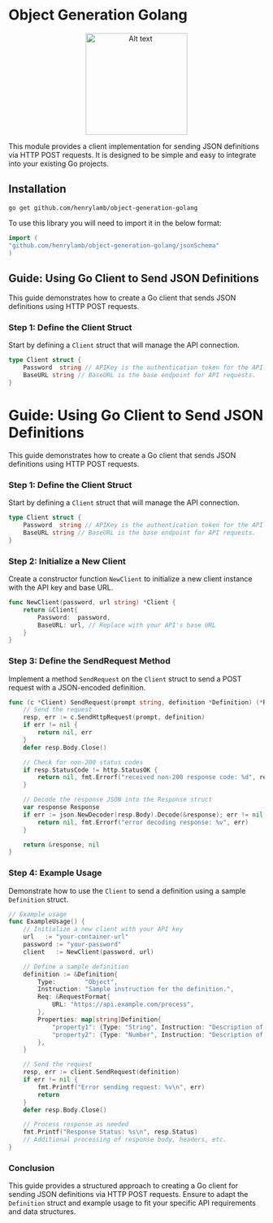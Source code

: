 # Object Generation Golang

<div style="text-align: center;">
  <img src="https://i.postimg.cc/K8TjGy01/3-BD4-B9-DD-B0-B4-4033-B561-50-B5-CB6-A37-B0.jpg" alt="Alt text" width="200"/>
</div>

This module provides a client implementation for sending JSON definitions via HTTP POST requests. It is designed to be simple and easy to integrate into your existing Go projects.

## Installation

```go get github.com/henrylamb/object-generation-golang```

To use this library you will need to import it in the below format:

```go
import (
"github.com/henrylamb/object-generation-golang/jsonSchema"
)

```

## Guide: Using Go Client to Send JSON Definitions

This guide demonstrates how to create a Go client that sends JSON definitions using HTTP POST requests.

### Step 1: Define the Client Struct

Start by defining a `Client` struct that will manage the API connection.

```go
type Client struct {
	Password  string // APIKey is the authentication token for the API.
	BaseURL string // BaseURL is the base endpoint for API requests.
}
```

# Guide: Using Go Client to Send JSON Definitions

This guide demonstrates how to create a Go client that sends JSON definitions using HTTP POST requests.

### Step 1: Define the Client Struct

Start by defining a `Client` struct that will manage the API connection.

```go
type Client struct {
	Password  string // APIKey is the authentication token for the API.
	BaseURL string // BaseURL is the base endpoint for API requests.
}
```

### Step 2: Initialize a New Client

Create a constructor function `NewClient` to initialize a new client instance with the API key and base URL.

```go
func NewClient(password, url string) *Client {
	return &Client{
		Password:  password,
		BaseURL: url, // Replace with your API's base URL
	}
}
```

### Step 3: Define the SendRequest Method

Implement a method `SendRequest` on the `Client` struct to send a POST request with a JSON-encoded definition.

```go
func (c *Client) SendRequest(prompt string, definition *Definition) (*Response, error) {
	// Send the request
	resp, err := c.SendHttpRequest(prompt, definition)
	if err != nil {
		return nil, err
	}
	defer resp.Body.Close()

	// Check for non-200 status codes
	if resp.StatusCode != http.StatusOK {
		return nil, fmt.Errorf("received non-200 response code: %d", resp.StatusCode)
	}

	// Decode the response JSON into the Response struct
	var response Response
	if err := json.NewDecoder(resp.Body).Decode(&response); err != nil {
		return nil, fmt.Errorf("error decoding response: %v", err)
	}

	return &response, nil
}
```

### Step 4: Example Usage

Demonstrate how to use the `Client` to send a definition using a sample `Definition` struct.

```go
// Example usage
func ExampleUsage() {
	// Initialize a new client with your API key
	url   := "your-container-url"
	password := "your-password"
	client   := NewClient(password, url)

	// Define a sample definition
	definition := &Definition{
		Type:        "Object",
		Instruction: "Sample instruction for the definition.",
		Req: &RequestFormat{
			URL: "https://api.example.com/process",
		},
		Properties: map[string]Definition{
			"property1": {Type: "String", Instruction: "Description of property1"},
			"property2": {Type: "Number", Instruction: "Description of property2"},
		},
	}

	// Send the request
	resp, err := client.SendRequest(definition)
	if err != nil {
		fmt.Printf("Error sending request: %v\n", err)
		return
	}
	defer resp.Body.Close()

	// Process response as needed
	fmt.Printf("Response Status: %s\n", resp.Status)
	// Additional processing of response body, headers, etc.
}
```

### Conclusion

This guide provides a structured approach to creating a Go client for sending JSON definitions via HTTP POST requests. Ensure to adapt the `Definition` struct and example usage to fit your specific API requirements and data structures.
